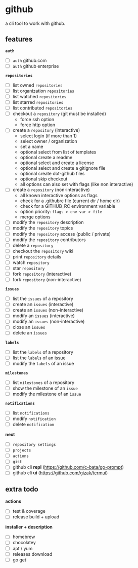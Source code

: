 # github 

a cli tool to work with github.

## features 

**`auth`**

- [ ] `auth` github.com
- [ ] `auth` github enterprise

**`repositories`**

- [ ] list owned `repositories`
- [ ] list organization `repositories`
- [ ] list watched `repositories`
- [ ] list starred `repositories`
- [ ] list contributed `repositories`
- [ ] checkout a `repository` (git must be installed)
    - force ssh option
    - force http option
- [ ] create a `repository` (interactive)
    - select login (if more than 1)
    - select owner / organization
    - set a name
    - optional select from list of templates
    - optional create a readme
    - optional select and create a license
    - optional select and create a gitignore file
    - optional create dot-github files
    - optional skip checkout
    - all options can also set with flags (like non interactive)
- [ ] create a `repository` (non-interactive)
    - all known interactive options as flags
    - check for a .githubrc file (current dir / home dir)
    - check for a GITHUB_RC environment variable
    - option priority: `flags > env var > file`
    - merge options
- [ ] modify the `repository` description
- [ ] modify the `repository` topics
- [ ] modify the `repository` access (public / private)
- [ ] modify the `repository` contributors
- [ ] delete a `repository`
- [ ] checkout the `repository` wiki
- [ ] print `repository` details
- [ ] watch `repository`
- [ ] star `repository`
- [ ] fork `repository` (interactive)
- [ ] fork `repository` (non-interactive)

**`issues`**

- [ ] list the `issues` of a repository
- [ ] create an `issues` (interactive)
- [ ] create an `issues` (non-interactive)
- [ ] modify an `issues` (interactive)
- [ ] modify an `issues` (non-interactive)
- [ ] close an `issues`
- [ ] delete an `issues`

**`labels`**

- [ ] list the `labels` of a repository
- [ ] list the `labels` of an issue
- [ ] modify the `labels` of an issue

**`milestones`**

- [ ] list `milestones` of a repository
- [ ] show the milestone of an `issue`
- [ ] modify the milestone of an `issue`

**`notifications`**

- [ ] list `notifications`
- [ ] modify `notification`
- [ ] delete `notification` 

**next**

- [ ] `repository settings`
- [ ] `projects`
- [ ] `actions`
- [ ] `gist`
- [ ] github cli **repl** (https://github.com/c-bata/go-prompt)
- [ ] github cli **ui** (https://github.com/gizak/termui)

## extra todo

**actions**

- [ ] test & coverage
- [ ] release build + upload

**installer + description**

- [ ] homebrew
- [ ] chocolatey
- [ ] apt / yum
- [ ] releases download
- [ ] go get